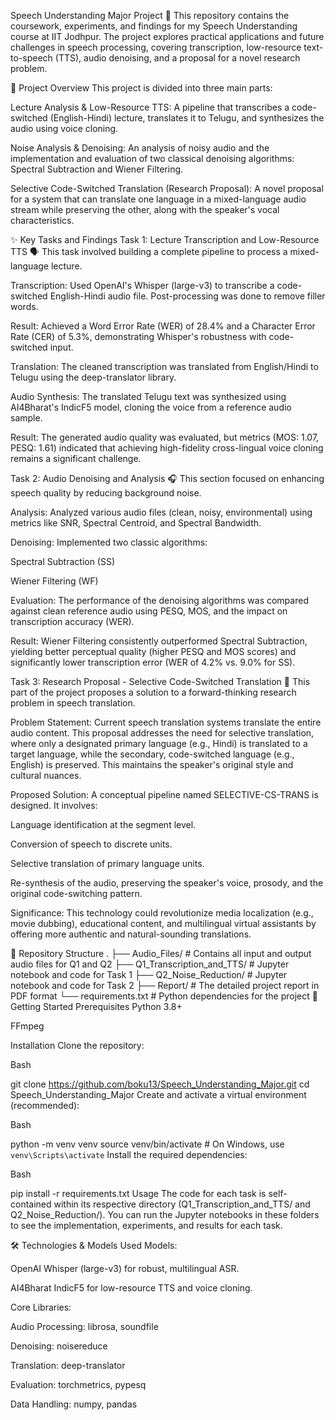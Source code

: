 Speech Understanding Major Project 🎤
This repository contains the coursework, experiments, and findings for my Speech Understanding course at IIT Jodhpur. The project explores practical applications and future challenges in speech processing, covering transcription, low-resource text-to-speech (TTS), audio denoising, and a proposal for a novel research problem.

📜 Project Overview
This project is divided into three main parts:

Lecture Analysis & Low-Resource TTS: A pipeline that transcribes a code-switched (English-Hindi) lecture, translates it to Telugu, and synthesizes the audio using voice cloning.

Noise Analysis & Denoising: An analysis of noisy audio and the implementation and evaluation of two classical denoising algorithms: Spectral Subtraction and Wiener Filtering.

Selective Code-Switched Translation (Research Proposal): A novel proposal for a system that can translate one language in a mixed-language audio stream while preserving the other, along with the speaker's vocal characteristics.

✨ Key Tasks and Findings
Task 1: Lecture Transcription and Low-Resource TTS 🗣️
This task involved building a complete pipeline to process a mixed-language lecture.

Transcription: Used OpenAI's Whisper (large-v3) to transcribe a code-switched English-Hindi audio file. Post-processing was done to remove filler words.

Result: Achieved a Word Error Rate (WER) of 28.4% and a Character Error Rate (CER) of 5.3%, demonstrating Whisper's robustness with code-switched input.

Translation: The cleaned transcription was translated from English/Hindi to Telugu using the deep-translator library.

Audio Synthesis: The translated Telugu text was synthesized using AI4Bharat's IndicF5 model, cloning the voice from a reference audio sample.

Result: The generated audio quality was evaluated, but metrics (MOS: 1.07, PESQ: 1.61) indicated that achieving high-fidelity cross-lingual voice cloning remains a significant challenge.

Task 2: Audio Denoising and Analysis 🎧
This section focused on enhancing speech quality by reducing background noise.

Analysis: Analyzed various audio files (clean, noisy, environmental) using metrics like SNR, Spectral Centroid, and Spectral Bandwidth.

Denoising: Implemented two classic algorithms:

Spectral Subtraction (SS)

Wiener Filtering (WF)

Evaluation: The performance of the denoising algorithms was compared against clean reference audio using PESQ, MOS, and the impact on transcription accuracy (WER).

Result: Wiener Filtering consistently outperformed Spectral Subtraction, yielding better perceptual quality (higher PESQ and MOS scores) and significantly lower transcription error (WER of 4.2% vs. 9.0% for SS).

Task 3: Research Proposal - Selective Code-Switched Translation 🔬
This part of the project proposes a solution to a forward-thinking research problem in speech translation.

Problem Statement: Current speech translation systems translate the entire audio content. This proposal addresses the need for selective translation, where only a designated primary language (e.g., Hindi) is translated to a target language, while the secondary, code-switched language (e.g., English) is preserved. This maintains the speaker's original style and cultural nuances.

Proposed Solution: A conceptual pipeline named SELECTIVE-CS-TRANS is designed. It involves:

Language identification at the segment level.

Conversion of speech to discrete units.

Selective translation of primary language units.

Re-synthesis of the audio, preserving the speaker's voice, prosody, and the original code-switching pattern.

Significance: This technology could revolutionize media localization (e.g., movie dubbing), educational content, and multilingual virtual assistants by offering more authentic and natural-sounding translations.

📂 Repository Structure
.
├── Audio_Files/              # Contains all input and output audio files for Q1 and Q2
├── Q1_Transcription_and_TTS/ # Jupyter notebook and code for Task 1
├── Q2_Noise_Reduction/       # Jupyter notebook and code for Task 2
├── Report/                   # The detailed project report in PDF format
└── requirements.txt          # Python dependencies for the project
🚀 Getting Started
Prerequisites
Python 3.8+

FFmpeg

Installation
Clone the repository:

Bash

git clone https://github.com/boku13/Speech_Understanding_Major.git
cd Speech_Understanding_Major
Create and activate a virtual environment (recommended):

Bash

python -m venv venv
source venv/bin/activate  # On Windows, use `venv\Scripts\activate`
Install the required dependencies:

Bash

pip install -r requirements.txt
Usage
The code for each task is self-contained within its respective directory (Q1_Transcription_and_TTS/ and Q2_Noise_Reduction/). You can run the Jupyter notebooks in these folders to see the implementation, experiments, and results for each task.

🛠️ Technologies & Models Used
Models:

OpenAI Whisper (large-v3) for robust, multilingual ASR.

AI4Bharat IndicF5 for low-resource TTS and voice cloning.

Core Libraries:

Audio Processing: librosa, soundfile

Denoising: noisereduce

Translation: deep-translator

Evaluation: torchmetrics, pypesq

Data Handling: numpy, pandas

